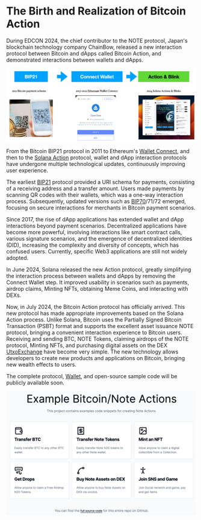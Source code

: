 # The Birth and Realization of Bitcoin Action

During EDCON 2024, the chief contributor to the NOTE protocol, Japan's blockchain technology company ChainBow, released a new interaction protocol between Bitcoin and dApps called Bitcoin Action, and demonstrated interactions between wallets and dApps.

![Image1](/blog/action.png)

<!--truncate-->

From the Bitcoin BIP21 protocol in 2011 to Ethereum's [Wallet Connect](https://walletconnect.com/), and then to the [Solana Action](https://solana.com/solutions/actions) protocol, wallet and dApp interaction protocols have undergone multiple technological updates, continuously improving user experience.

The earliest [BIP21](https://github.com/bitcoin/bips/blob/master/bip-0021.mediawiki) protocol provided a URI schema for payments, consisting of a receiving address and a transfer amount. Users made payments by scanning QR codes with their wallets, which was a one-way interaction process. Subsequently, updated versions such as [BIP70](https://bitcoinops.org/en/topics/bip70-payment-protocol/)/71/72 emerged, focusing on secure interactions for merchants in Bitcoin payment scenarios.

Since 2017, the rise of dApp applications has extended wallet and dApp interactions beyond payment scenarios. Decentralized applications have become more powerful, involving interactions like smart contract calls, various signature scenarios, and the emergence of decentralized identities (DID), increasing the complexity and diversity of concepts, which has confused users. Currently, specific Web3 applications are still not widely adopted.

In June 2024, Solana released the new Action protocol, greatly simplifying the interaction process between wallets and dApps by removing the Connect Wallet step. It improved usability in scenarios such as payments, airdrop claims, Minting NFTs, obtaining Meme Coins, and interacting with DEXs.

Now, in July 2024, the Bitcoin Action protocol has officially arrived. This new protocol has made appropriate improvements based on the Solana Action process. Unlike Solana, Bitcoin uses the Partially Signed Bitcoin Transaction (PSBT) format and supports the excellent asset issuance NOTE protocol, bringing a convenient interaction experience to Bitcoin users. Receiving and sending BTC, NOTE Tokens, claiming airdrops of the NOTE protocol, Minting NFTs, and purchasing digital assets on the DEX [UtxoExchange](https://utxo.exchange) have become very simple. The new technology allows developers to create new products and applications on Bitcoin, bringing new wealth effects to users.

The complete protocol, [Wallet](https://chainbow.io), and open-source sample code will be publicly available soon.

![Image2](/blog/action-sample.png)
